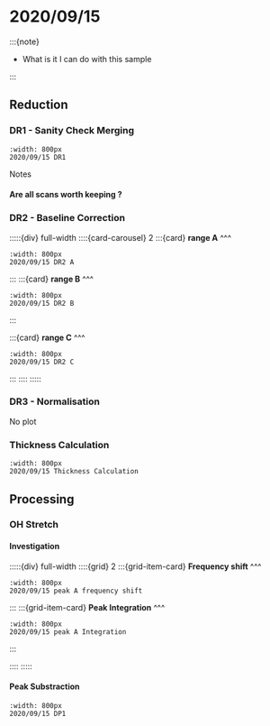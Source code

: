 # 2020/09/15

:::{note}

- What is it I can do with this sample

:::

## Reduction

### DR1 - Sanity Check Merging

```{figure} Plots/DR/DR1_2020_09_15_Full-range.png
:width: 800px
2020/09/15 DR1
```

Notes

#### Are all scans worth keeping ?


### DR2 - Baseline Correction

:::::{div} full-width
::::{card-carousel} 2
:::{card} 
**range A**
^^^

```{figure} Plots/DR/DR2_2020_09_15_A.png
:width: 800px
2020/09/15 DR2 A
```

:::
:::{card} 
**range B**
^^^

```{figure} Plots/DR/DR2_2020_09_15_B.png
:width: 800px
2020/09/15 DR2 B
```

:::

:::{card} 
**range C**
^^^

```{figure} Plots/DR/DR2_2020_09_15_C.png
:width: 800px
2020/09/15 DR2 C
```

:::
::::
:::::

### DR3 - Normalisation

No plot 

### Thickness Calculation

```{figure} Plots/DR/Thickness-calc_2020_09_15_2.png
:width: 800px
2020/09/15 Thickness Calculation
```

## Processing

### OH Stretch

#### Investigation

:::::{div} full-width
::::{grid} 2
:::{grid-item-card}
**Frequency shift**
^^^

```{figure} Plots/DR/DR2_2020_09_15_PeakA-frequency_wA0.png
:width: 800px
2020/09/15 peak A frequency shift
```

:::
:::{grid-item-card}
**Peak Integration** 
^^^

```{figure} Plots/DR/DR2_2020_09_15_PeakA-Integration.png
:width: 800px
2020/09/15 peak A Integration
```

:::

::::
:::::


#### Peak Substraction

```{figure} Plots/DP1/DP1_2020_09_15_All-scans.png
:width: 800px
2020/09/15 DP1
```



